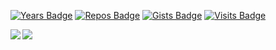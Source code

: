 [![Years Badge](https://badges.pufler.dev/years/alexxxdev)](https://badges.pufler.dev)
[![Repos Badge](https://badges.pufler.dev/repos/alexxxdev)](https://badges.pufler.dev)
[![Gists Badge](https://badges.pufler.dev/gists/alexxxdev)](https://badges.pufler.dev)
[![Visits Badge](https://badges.pufler.dev/visits/alexxxdev/alexxxdev)](https://badges.pufler.dev)

<a href="https://github.com/alexxxdev">
  <img align="left" src="https://github-readme-stats.alexxxdev.vercel.app/api?username=alexxxdev&show_icons=true&count_private=true&hide_border=true&theme=tokyonight" />
</a>
<a href="https://github.com/alexxxdev">  
  <img align="center" src="https://github-readme-stats.alexxxdev.vercel.app/api/top-langs/?username=alexxxdev&layout=compact&card_width=250&hide_border=true&theme=tokyonight" /
</a>

